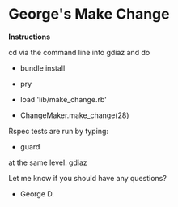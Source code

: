George's Make Change
==============

**Instructions**

cd via the command line into gdiaz and do

* bundle install

* pry

* load 'lib/make_change.rb'

* ChangeMaker.make_change(28)

Rspec tests are run by typing:

* guard

at the same level: gdiaz

Let me know if you should have any questions?

- George D.